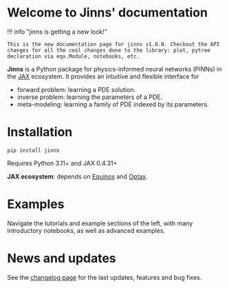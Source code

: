 # Welcome to Jinns' documentation

!!! info "jinns is getting a new look!"

    This is the new documentation page for jinns v1.0.0. Checkout the API changes for all the cool changes done to the library: plot, pytree declaration via eqx.Module, notebooks, etc.

**Jinns** is a Python package for physics-informed neural networks (PINNs) in the [JAX](https://jax.readthedocs.io/en/latest/) ecosystem. It provides an intuitive and flexible interface for

 * forward problem: learning a PDE solution.
 * inverse problem: learning the parameters of a PDE.
 * meta-modeling: learning a family of PDE indexed by its parameters.

# Installation

```
pip install jinns
```

Requires Python 3.11+ and JAX 0.4.31+

**JAX ecosystem**: depends on [Equinox](https://docs.kidger.site/equinox/) and [Optax](https://optax.readthedocs.io/en/latest/).

# Examples

Navigate the tutorials and example sections of the left, with many introductory notebooks, as well as advanced examples.

# News and updates

See the [changelog page](./changelog.md) for the last updates, features and bug fixes.
